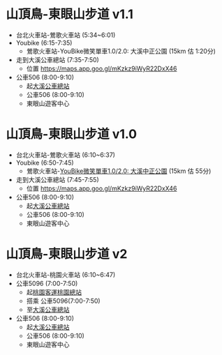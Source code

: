 # 山頂鳥-東眼山步道 v1.1
- 台北火車站-鶯歌火車站 (5:34~6:01)
- Youbike (6:15-7:35)
    - 鶯歌火車站-YouBike微笑單車1.0/2.0: 大溪中正公園 (15km 估 1:20分)
- 走到大溪公車總站 (7:35-7:50)
    - 位置 https://maps.app.goo.gl/mKzkz9iWyR22DxX46
- 公車506 (8:00-9:10)
    - 起[大溪公車總站](https://maps.app.goo.gl/mKzkz9iWyR22DxX46)
    - 公車506 (8:00-9:10)
    - 東眼山遊客中心

# 山頂鳥-東眼山步道 v1.0
- 台北火車站-鶯歌火車站 (6:10~6:37)
- Youbike (6:50-7:45)
    - 鶯歌火車站-[YouBike微笑單車1.0/2.0: 大溪中正公園](https://maps.app.goo.gl/s7beYAezi12CAaDF7) (15km 估 55分)
- 走到大溪公車總站 (7:45-7:55) 
    - 位置 https://maps.app.goo.gl/mKzkz9iWyR22DxX46    
- 公車506 (8:00-9:10)
    - 起[大溪公車總站](https://maps.app.goo.gl/mKzkz9iWyR22DxX46)
    - 公車506 (8:00-9:10)
    - 東眼山遊客中心


# 山頂鳥-東眼山步道 v2
- 台北火車站-桃園火車站 (6:10~6:47)
- 公車5096 (7:00-7:50) 
    - 起[桃園客運桃園總站](https://maps.app.goo.gl/cJfQ5miJmofSpvzo6)
    - 搭乘 公車5096(7:00-7:50) 
    - 至[大溪公車總站](https://maps.app.goo.gl/mKzkz9iWyR22DxX46)
- 公車506 (8:00-9:10)
    - 起[大溪公車總站](https://maps.app.goo.gl/mKzkz9iWyR22DxX46)
    - 公車506 (8:00-9:10)
    - 東眼山遊客中心
